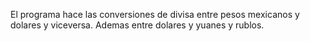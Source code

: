 El programa hace las conversiones de divisa entre pesos mexicanos y dolares y viceversa. 
Ademas entre dolares y yuanes y rublos.

